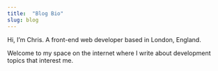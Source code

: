 ```yaml
---
title:  "Blog Bio"
slug: blog
---
```


Hi, I’m Chris. A front-end web developer based in London, England.

Welcome to my space on the internet where I write about development topics that interest me.
